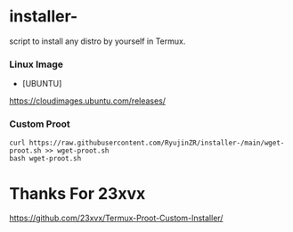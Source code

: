 # installer-
script to install any distro by yourself in Termux.



### Linux Image

 - [UBUNTU]

https://cloudimages.ubuntu.com/releases/


### Custom Proot
``` 
curl https://raw.githubusercontent.com/RyujinZR/installer-/main/wget-proot.sh >> wget-proot.sh
bash wget-proot.sh
```


# Thanks For 23xvx
https://github.com/23xvx/Termux-Proot-Custom-Installer/
